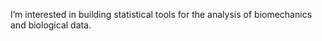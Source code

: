 I’m interested in building statistical tools for the analysis of biomechanics and biological data.

<!---
NidalKhatib/NidalKhatib is a ✨ special ✨ repository because its `README.md` (this file) appears on your GitHub profile.
You can click the Preview link to take a look at your changes.
--->
